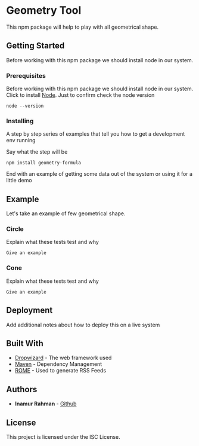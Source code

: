 # Geometry Tool

This npm package will help to play with all geometrical shape.

## Getting Started

Before working with this npm package we should install node in our system.

### Prerequisites

Before working with this npm package we should install node in our system. Click to install [Node](https://nodejs.org/en/download/). Just to confirm check the node version

```
node --version
```

### Installing

A step by step series of examples that tell you how to get a development env running

Say what the step will be

```
npm install geometry-formula
```

End with an example of getting some data out of the system or using it for a little demo

## Example

Let's take an example of few geometrical shape.

### Circle

Explain what these tests test and why

```
Give an example
```

### Cone

Explain what these tests test and why

```
Give an example
```

## Deployment

Add additional notes about how to deploy this on a live system

## Built With

* [Dropwizard](http://www.dropwizard.io/1.0.2/docs/) - The web framework used
* [Maven](https://maven.apache.org/) - Dependency Management
* [ROME](https://rometools.github.io/rome/) - Used to generate RSS Feeds

## Authors

* **Inamur Rahman**  - [Github](https://github.com/iamrahman)

## License

This project is licensed under the ISC License.
